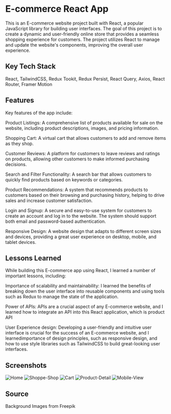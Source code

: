 
# E-commerce React App

This is an E-commerce website project built with React, a popular JavaScript library for building user interfaces. The goal of this project is to create a dynamic and user-friendly online store that provides a seamless shopping experience for customers. The project utilizes React to manage and update the website's components, improving the overall user experience.


## Key Tech Stack

React, TailwindCSS, Redux Tookit, Redux Persist, React Query, Axios, React Router,  Framer Motion




## Features

Key features of the app include:

Product Listings: A comprehensive list of products available for sale on the website, including product descriptions, images, and pricing information.

Shopping Cart: A virtual cart that allows customers to add and remove items as they shop.

Customer Reviews: A platform for customers to leave reviews and ratings on products, allowing other customers to make informed purchasing decisions.

Search and Filter Functionality: A search bar that allows customers to quickly find products based on keywords or categories.

Product Recommendations: A system that recommends products to customers based on their browsing and purchasing history, helping to drive sales and increase customer satisfaction.

Login and Signup: A secure and easy-to-use system for customers to create an account and log in to the website. The system should support both email and password-based authentication.

Responsive Design: A website design that adapts to different screen sizes and devices, providing a great user experience on desktop, mobile, and tablet devices.



## Lessons Learned

While building this E-commerce app using React, I learned a number of important lessons, including:

Importance of scalability and maintainability: I learned the benefits of breaking down the user interface into reusable components and using tools such as Redux to manage the state of the application.

Power of APIs: APIs are a crucial aspect of any E-commerce website, and I learned how to integrate an  API into this React application, which is product API

User Experience design: Developing a user-friendly and intuitive user interface is crucial for the success of an E-commerce website, and I learnedimportance of design principles, such as responsive design, and how to use style libraries such as TailwindCSS to build great-looking user interfaces.



## Screenshots

<img src="https://i.ibb.co/164RMhr/Home.png" alt="Home" border="0">
<img src="https://i.ibb.co/SQg0gcq/Shoppe-Shop.png" alt="Shoppe-Shop" border="0">
<img src="https://i.ibb.co/6sVXTB6/Cart.png" alt="Cart" border="0">
<img src="https://i.ibb.co/M5nTFwv/Product-Detail.png" alt="Product-Detail" border="0">
<img src="https://i.ibb.co/bW0yy6t/Mobile-View.png" alt="Mobile-View" border="0">



## Source

Background Images from Freepik
